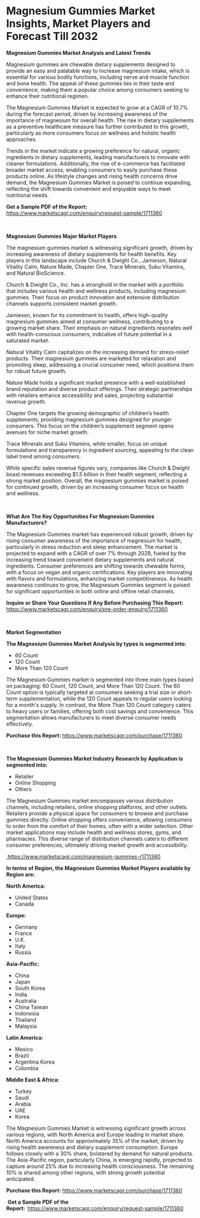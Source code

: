 <p><h1>Magnesium Gummies Market Insights, Market Players and Forecast Till 2032</h1></p><p><strong>Magnesium Gummies Market Analysis and Latest Trends</strong></p>
<p><p>Magnesium gummies are chewable dietary supplements designed to provide an easy and palatable way to increase magnesium intake, which is essential for various bodily functions, including nerve and muscle function and bone health. The appeal of these gummies lies in their taste and convenience, making them a popular choice among consumers seeking to enhance their nutritional regimen.</p><p>The Magnesium Gummies Market is expected to grow at a CAGR of 10.7% during the forecast period, driven by increasing awareness of the importance of magnesium for overall health. The rise in dietary supplements as a preventive healthcare measure has further contributed to this growth, particularly as more consumers focus on wellness and holistic health approaches.</p><p>Trends in the market indicate a growing preference for natural, organic ingredients in dietary supplements, leading manufacturers to innovate with cleaner formulations. Additionally, the rise of e-commerce has facilitated broader market access, enabling consumers to easily purchase these products online. As lifestyle changes and rising health concerns drive demand, the Magnesium Gummies Market is poised to continue expanding, reflecting the shift towards convenient and enjoyable ways to meet nutritional needs.</p></p>
<p><strong>Get a Sample PDF of the Report:&nbsp;</strong> <a href="https://www.marketscagr.com/enquiry/request-sample/1711360?utm_campaign=3253&utm_medium=2&utm_source=Github&utm_content=ia&utm_term=19042025&utm_id=magnesium-gummies">https://www.marketscagr.com/enquiry/request-sample/1711360</a></p>
<p>&nbsp;</p>
<p><strong>Magnesium Gummies Major Market Players</strong></p>
<p><p>The magnesium gummies market is witnessing significant growth, driven by increasing awareness of dietary supplements for health benefits. Key players in this landscape include Church & Dwight Co., Jamieson, Natural Vitality Calm, Nature Made, Chapter One, Trace Minerals, Suku Vitamins, and Natural BioScience.</p><p>Church & Dwight Co., Inc. has a stronghold in the market with a portfolio that includes various health and wellness products, including magnesium gummies. Their focus on product innovation and extensive distribution channels supports consistent market growth. </p><p>Jamieson, known for its commitment to health, offers high-quality magnesium gummies aimed at consumer wellness, contributing to a growing market share. Their emphasis on natural ingredients resonates well with health-conscious consumers, indicative of future potential in a saturated market.</p><p>Natural Vitality Calm capitalizes on the increasing demand for stress-relief products. Their magnesium gummies are marketed for relaxation and promoting sleep, addressing a crucial consumer need, which positions them for robust future growth. </p><p>Nature Made holds a significant market presence with a well-established brand reputation and diverse product offerings. Their strategic partnerships with retailers enhance accessibility and sales, projecting substantial revenue growth.</p><p>Chapter One targets the growing demographic of children’s health supplements, providing magnesium gummies designed for younger consumers. This focus on the children’s supplement segment opens avenues for niche market growth.</p><p>Trace Minerals and Suku Vitamins, while smaller, focus on unique formulations and transparency in ingredient sourcing, appealing to the clean label trend among consumers.</p><p>While specific sales revenue figures vary, companies like Church & Dwight boast revenues exceeding $1.5 billion in their health segment, reflecting a strong market position. Overall, the magnesium gummies market is poised for continued growth, driven by an increasing consumer focus on health and wellness.</p></p>
<p>&nbsp;</p>
<p><strong>What Are The Key Opportunities For Magnesium Gummies Manufacturers?</strong></p>
<p><p>The Magnesium Gummies market has experienced robust growth, driven by rising consumer awareness of the importance of magnesium for health, particularly in stress reduction and sleep enhancement. The market is projected to expand with a CAGR of over 7% through 2028, fueled by the increasing trend toward convenient dietary supplements and natural ingredients. Consumer preferences are shifting towards chewable forms, with a focus on vegan and organic certifications. Key players are innovating with flavors and formulations, enhancing market competitiveness. As health awareness continues to grow, the Magnesium Gummies segment is poised for significant opportunities in both online and offline retail channels.</p></p>
<p><strong>Inquire or Share Your Questions If Any Before Purchasing This Report:</strong> <a href="https://www.marketscagr.com/enquiry/pre-order-enquiry/1711360?utm_campaign=3253&utm_medium=2&utm_source=Github&utm_content=ia&utm_term=19042025&utm_id=magnesium-gummies">https://www.marketscagr.com/enquiry/pre-order-enquiry/1711360</a></p>
<p>&nbsp;</p>
<p><strong>Market Segmentation</strong></p>
<p><strong>The Magnesium Gummies Market Analysis by types is segmented into:</strong></p>
<p><ul><li>60 Count</li><li>120 Count</li><li>More Than 120 Count</li></ul></p>
<p><p>The Magnesium Gummies market is segmented into three main types based on packaging: 60 Count, 120 Count, and More Than 120 Count. The 60 Count option is typically targeted at consumers seeking a trial size or short-term supplementation, while the 120 Count appeals to regular users looking for a month's supply. In contrast, the More Than 120 Count category caters to heavy users or families, offering both cost savings and convenience. This segmentation allows manufacturers to meet diverse consumer needs effectively.</p></p>
<p><strong>Purchase this Report:&nbsp;</strong><a href="https://www.marketscagr.com/purchase/1711360?utm_campaign=3253&utm_medium=2&utm_source=Github&utm_content=ia&utm_term=19042025&utm_id=magnesium-gummies">https://www.marketscagr.com/purchase/1711360</a></p>
<p>&nbsp;</p>
<p><strong>The Magnesium Gummies Market Industry Research by Application is segmented into:</strong></p>
<p><ul><li>Retailer</li><li>Online Shopping</li><li>Others</li></ul></p>
<p><p>The Magnesium Gummies market encompasses various distribution channels, including retailers, online shopping platforms, and other outlets. Retailers provide a physical space for consumers to browse and purchase gummies directly. Online shopping offers convenience, allowing consumers to order from the comfort of their homes, often with a wider selection. Other market applications may include health and wellness stores, gyms, and pharmacies. This diverse range of distribution channels caters to different consumer preferences, ultimately driving market growth and accessibility.</p></p>
<p><a href="https://www.marketscagr.com/magnesium-gummies-r1711360?utm_campaign=3253&utm_medium=2&utm_source=Github&utm_content=ia&utm_term=19042025&utm_id=magnesium-gummies">&nbsp;https://www.marketscagr.com/magnesium-gummies-r1711360</a></p>
<p><strong>In terms of Region, the Magnesium Gummies Market Players available by Region are:</strong></p>
<p>
    <p> <strong> North America: </strong>
        <ul>
            <li>United States</li>
            <li>Canada</li>
        </ul>
        </p> 
    <p> <strong> Europe: </strong>
        <ul>
            <li>Germany</li>
            <li>France</li>
            <li>U.K.</li>
            <li>Italy</li>
            <li>Russia</li>
        </ul>
        </p> 
    <p> <strong> Asia-Pacific: </strong>
        <ul>
            <li>China</li>
            <li>Japan</li>
            <li>South Korea</li>
            <li>India</li>
            <li>Australia</li>
            <li>China Taiwan</li>
            <li>Indonesia</li>
            <li>Thailand</li>
            <li>Malaysia</li>
        </ul>
        </p> 
    <p> <strong> Latin America: </strong>
        <ul>
            <li>Mexico</li>
            <li>Brazil</li>
            <li>Argentina Korea</li>
            <li>Colombia</li>
        </ul>
        </p> 
    <p> <strong> Middle East & Africa: </strong>
        <ul>
            <li>Turkey</li>
            <li>Saudi</li>
            <li>Arabia</li>
            <li>UAE</li>
            <li>Korea</li>
        </ul>
    </p>
    </p>
<p><p>The Magnesium Gummies Market is witnessing significant growth across various regions, with North America and Europe leading in market share. North America accounts for approximately 35% of the market, driven by rising health awareness and dietary supplement consumption. Europe follows closely with a 30% share, bolstered by demand for natural products. The Asia-Pacific region, particularly China, is emerging rapidly, projected to capture around 25% due to increasing health consciousness. The remaining 10% is shared among other regions, with strong growth potential anticipated.</p></p>
<p><strong>Purchase this Report: </strong><a href="https://www.marketscagr.com/purchase/1711360?utm_campaign=3253&utm_medium=2&utm_source=Github&utm_content=ia&utm_term=19042025&utm_id=magnesium-gummies">https://www.marketscagr.com/purchase/1711360</a></p>
<p>&nbsp;<strong>Get a Sample PDF of the Report:&nbsp;&nbsp;</strong><a href="https://www.marketscagr.com/enquiry/request-sample/1711360?utm_campaign=3253&utm_medium=2&utm_source=Github&utm_content=ia&utm_term=19042025&utm_id=magnesium-gummies">https://www.marketscagr.com/enquiry/request-sample/1711360</a></p>
<p><strong></strong></p>
<p><p></p><p></p><p></p></p>